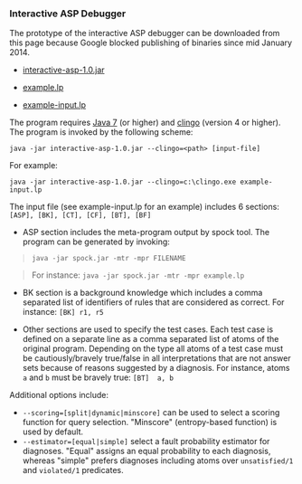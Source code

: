 ### Interactive ASP Debugger ###

The prototype of the interactive ASP debugger can be downloaded from this page because Google blocked publishing of binaries since mid January 2014.

  * [interactive-asp-1.0.jar](http://wiki.rmbd.googlecode.com/hg/other/interactive-asp-1.0.jar)

  * [example.lp](http://wiki.rmbd.googlecode.com/hg/other/example.lp)

  * [example-input.lp](http://wiki.rmbd.googlecode.com/hg/other/example-input.lp)

The program requires [Java 7](http://www.oracle.com/technetwork/java/javase/downloads/index-jsp-138363.html) (or higher) and [clingo](http://sourceforge.net/projects/potassco/files/clingo/) (version 4 or higher). The program is invoked by the following scheme:

`java -jar interactive-asp-1.0.jar --clingo=<path> [input-file]`

For example:

`java -jar interactive-asp-1.0.jar --clingo=c:\clingo.exe example-input.lp`

The input file (see example-input.lp for an example) includes 6 sections:
` [ASP], [BK], [CT], [CF], [BT], [BF] `


  * ASP section includes the meta-program output by spock tool. The program can be generated by invoking:
> ` java -jar spock.jar -mtr -mpr FILENAME `

> For instance: ` java -jar spock.jar -mtr -mpr example.lp `
  * BK section is a background knowledge which includes a comma separated list of identifiers of rules that are considered as correct. For instance: `[BK] r1, r5`

  * Other sections are used to specify the test cases. Each test case is defined on a separate line as a comma separated list of atoms of the original program. Depending on the type all atoms of a test case must be cautiously/bravely true/false in all interpretations that are not answer sets because of reasons suggested by a diagnosis. For instance, atoms `a` and `b` must be bravely true: `[BT]  a, b`


Additional options include:
  * `--scoring=[split|dynamic|minscore]` can be used to select a scoring function for query selection. "Minscore" (entropy-based function) is used by default.
  * `--estimator=[equal|simple]` select a fault probability estimator for diagnoses. "Equal" assigns an equal probability to each diagnosis, whereas "simple" prefers diagnoses including atoms over `unsatisfied/1` and `violated/1` predicates.